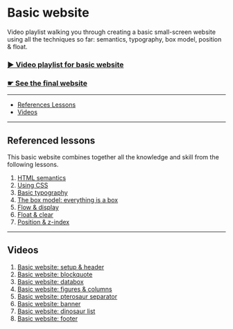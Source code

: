 # Basic website

Video playlist walking you through creating a basic small-screen website using all the techniques so far: semantics, typography, box model, position & float.

### [▶ Video playlist for basic website](https://www.youtube.com/watch?v=2piHhnTZUhA&list=PLWjCJDeWfDdcei65OaWx1yn6Oc8wIyyyz)

### [☛ See the final website](http://algonquindesign.github.io/html-css/basic-website/)

---

- [References Lessons](#referenced-lessons)
- [Videos](#videos)

---

## Referenced lessons

This basic website combines together all the knowledge and skill from the following lessons.

1. [HTML semantics](../html-semantics)
2. [Using CSS](../using-css)
3. [Basic typography](../basic-typography)
4. [The box model: everything is a box](../box-model)
5. [Flow & display](../flow-display)
6. [Float & clear](../float-clear)
7. [Position & z-index](../position-zindex)

---

## Videos

1. [Basic website: setup & header]()
2. [Basic website: blockquote]()
3. [Basic website: databox]()
4. [Basic website: figures & columns]()
5. [Basic website: pterosaur separator]()
6. [Basic website: banner]()
7. [Basic website: dinosaur list]()
8. [Basic website: footer]()
